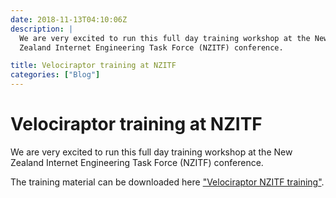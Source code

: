 ```yaml
---
date: 2018-11-13T04:10:06Z
description: |
  We are very excited to run this full day training workshop at the New
  Zealand Internet Engineering Task Force (NZITF) conference.

title: Velociraptor training at NZITF
categories: ["Blog"]
---
```


# Velociraptor training at NZITF

We are very excited to run this full day training workshop at the New
Zealand Internet Engineering Task Force (NZITF) conference.

The training material can be downloaded here [\"Velociraptor NZITF
training\"](/resources/nzitf_velociraptor.pdf).
